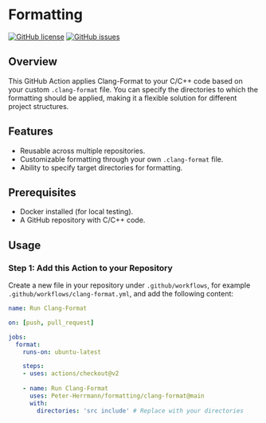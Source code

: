 # Formatting

[![GitHub license](https://img.shields.io/github/license/Peter-Herrmann/formatting)](https://github.com/Peter-Herrmann/formatting/blob/main/LICENSE)
[![GitHub issues](https://img.shields.io/github/issues/Peter-Herrmann/formatting)](https://github.com/Peter-Herrmann/formatting/issues)

## Overview

This GitHub Action applies Clang-Format to your C/C++ code based on your custom `.clang-format` file. You can specify the directories to which the formatting should be applied, making it a flexible solution for different project structures.

## Features

- Reusable across multiple repositories.
- Customizable formatting through your own `.clang-format` file.
- Ability to specify target directories for formatting.

## Prerequisites

- Docker installed (for local testing).
- A GitHub repository with C/C++ code.

## Usage

### Step 1: Add this Action to your Repository

Create a new file in your repository under `.github/workflows`, for example `.github/workflows/clang-format.yml`, and add the following content:

```yaml
name: Run Clang-Format

on: [push, pull_request]

jobs:
  format:
    runs-on: ubuntu-latest

    steps:
    - uses: actions/checkout@v2
    
    - name: Run Clang-Format
      uses: Peter-Herrmann/formatting/clang-format@main
      with:
        directories: 'src include' # Replace with your directories
